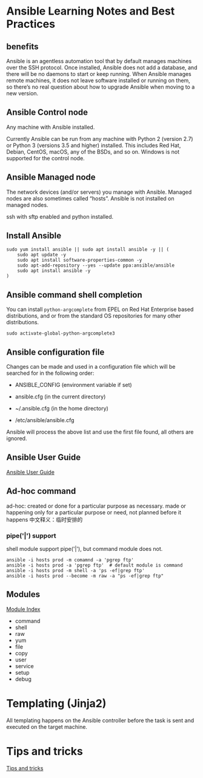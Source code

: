 # Ansible Learning Notes and Best Practices

## benefits

Ansible is an agentless automation tool that by default manages machines over the SSH protocol. 
Once installed, Ansible does not add a database, and there will be no daemons to start or keep running. 
When Ansible manages remote machines, it does not leave software installed or running on them, 
so there’s no real question about how to upgrade Ansible when moving to a new version.

## Ansible Control node

Any machine with Ansible installed.

Currently Ansible can be run from any machine with Python 2 (version 2.7) or Python 3 (versions 3.5 and higher) installed. 
This includes Red Hat, Debian, CentOS, macOS, any of the BSDs, and so on. 
Windows is not supported for the control node.

## Ansible Managed node

The network devices (and/or servers) you manage with Ansible. 
Managed nodes are also sometimes called “hosts”. 
Ansible is not installed on managed nodes.

ssh with sftp enabled and python installed.

## Install Ansible

```shell script
sudo yum install ansible || sudo apt install ansible -y || (
    sudo apt update -y
    sudo apt install software-properties-common -y
    sudo apt-add-repository --yes --update ppa:ansible/ansible
    sudo apt install ansible -y
)

```

## Ansible command shell completion

You can install `python-argcomplete` from EPEL on Red Hat Enterprise based distributions, and or from the standard OS repositories for many other distributions.
```shell script
sudo activate-global-python-argcomplete3
```

## Ansible configuration file

Changes can be made and used in a configuration file which will be searched for in the following order:

   - ANSIBLE_CONFIG (environment variable if set)
    
   - ansible.cfg (in the current directory)
    
   - ~/.ansible.cfg (in the home directory)
    
   - /etc/ansible/ansible.cfg

Ansible will process the above list and use the first file found, all others are ignored.


## Ansible User Guide

[Ansible User Guide](https://docs.ansible.com/ansible/latest/user_guide/index.html)

## Ad-hoc command

ad-hoc: created or done for a particular purpose as necessary.
made or happening only for a particular purpose or need, not planned before it happens
中文释义：临时安排的

### pipe('|') support
shell module support pipe('|'), but command module does not.

```shell script
ansible -i hosts prod -m comamnd -a 'pgrep ftp'
ansible -i hosts prod -a 'pgrep ftp'  # default module is command
ansible -i hosts prod -m shell -a 'ps -ef|grep ftp'
ansible -i hosts prod --become -m raw -a "ps -ef|grep ftp"
``` 

## Modules

[Module Index](https://docs.ansible.com/ansible/2.9/modules/modules_by_category.html)

- command
- shell
- raw
- yum
- file
- copy
- user
- service
- setup
- debug


# Templating (Jinja2)

All templating happens on the Ansible controller before the task is sent and executed on the target machine. 


# Tips and tricks

[Tips and tricks](https://docs.ansible.com/ansible/latest/user_guide/playbooks_best_practices.html)

